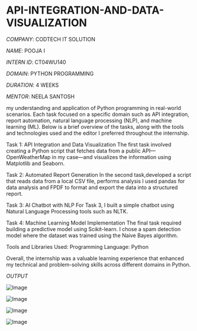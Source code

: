 # API-INTEGRATION-AND-DATA-VISUALIZATION

*COMPANY*: CODTECH IT SOLUTION

*NAME*: POOJA I

*INTERN ID*: CT04WU140

*DOMAIN*: PYTHON PROGRAMMING

*DURATION*: 4 WEEKS

*MENTOR*: NEELA SANTOSH

my understanding and application of Python programming in real-world scenarios. Each task focused on a specific domain such as API integration, report automation, natural language processing (NLP), and machine learning (ML). Below is a brief overview of the tasks, along with the tools and technologies used and the editor I preferred throughout the internship.

Task 1: API Integration and Data Visualization
The first task involved creating a Python script that fetches data from a public API—OpenWeatherMap in my case—and visualizes the information using Matplotlib and Seaborn.

Task 2: Automated Report Generation
In the second task,developed a script that reads data from a local CSV file, performs analysis I used pandas for data analysis and FPDF to format and export the data into a structured report.

Task 3: AI Chatbot with NLP
For Task 3, I built a simple chatbot using Natural Language Processing tools such as NLTK.

Task 4: Machine Learning Model Implementation
The final task required building a predictive model using Scikit-learn. I chose a spam detection model where the dataset was trained using the Naive Bayes algorithm.

Tools and Libraries Used:
Programming Language: Python

Overall, the internship was a valuable learning experience that enhanced my technical and problem-solving skills across different domains in Python.

*OUTPUT*

![Image](https://github.com/user-attachments/assets/2708a5fe-ece8-4dc0-b07f-67bf9296dee1)

![Image](https://github.com/user-attachments/assets/3cb82054-c5a7-4105-b8b3-d72844473bf7)

![Image](https://github.com/user-attachments/assets/ffd7d283-f42b-4025-9828-092d7cde2608)

![Image](https://github.com/user-attachments/assets/9de2a97a-6f32-40ce-bf4c-efd21b7335e5)
